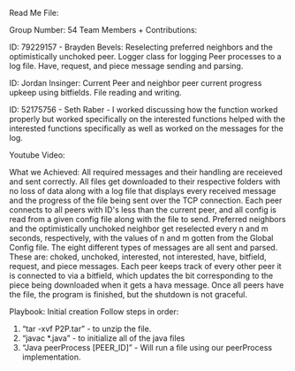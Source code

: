 Read Me File:	

Group Number:  54
Team Members + Contributions:

ID: 79229157 - Brayden Bevels: Reselecting preferred neighbors and the optimistically unchoked peer. Logger class for logging Peer processes to a log file. Have, request, and piece message sending and parsing.

ID: Jordan Insinger:  Current Peer and neighbor peer current progress upkeep using bitfields. File reading and writing.

ID: 52175756 - Seth Raber - I worked discussing how the function worked properly but worked specifically on the interested functions helped with the interested functions specifically as well as worked on the messages for the log.

Youtube Video:


What we Achieved: 
All required messages and their handling are receieved and sent correctly. All files get downloaded to their respective folders with no loss of data along with a log file that displays every received message and the progress of the file being sent over the TCP connection. Each peer connects to all peers with ID's less than the current peer, and all config is read from a given config file along with the file to send. Preferred neighbors and the optimistically unchoked neighbor get reselected every n and m seconds, respectively, with the values of n and m gotten from the Global Config file. The eight different types of messages are all sent and parsed. These are: choked, unchoked, interested, not interested, have, bitfield, request, and piece messages. Each peer keeps track of every other peer it is connected to via a bitfield, which updates the bit corresponding to the piece being downloaded when it gets a hava message. Once all peers have the file, the program is finished, but the shutdown is not graceful.

Playbook: 
Initial creation
Follow steps in order:

1. “tar -xvf P2P.tar”  - to unzip the file.
2. “javac *.java” - to initialize all of the java files
3. “Java peerProcess [PEER_ID]” - Will run a file using our peerProcess implementation.
